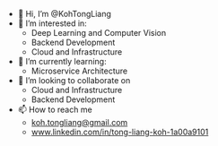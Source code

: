 - 👋 Hi, I’m @KohTongLiang
- 👀 I’m interested in:
  - Deep Learning and Computer Vision
  - Backend Development
  - Cloud and Infrastructure
- 🌱 I’m currently learning:
  - Microservice Architecture
- 💞️ I’m looking to collaborate on 
  - Cloud and Infrastructure
  - Backend Development
- 📫 How to reach me
  - koh.tongliang@gmail.com
  - www.linkedin.com/in/tong-liang-koh-1a00a9101

<!---
KohTongLiang/KohTongLiang is a ✨ special ✨ repository because its `README.md` (this file) appears on your GitHub profile.
You can click the Preview link to take a look at your changes.
--->
